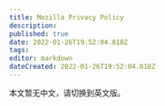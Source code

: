 ```yaml
---
title: Mozilla Privacy Policy
description:
published: true
date: 2022-01-26T19:52:04.818Z
tags:
editor: markdown
dateCreated: 2022-01-26T19:52:04.818Z
---
```


本文暂无中文，请切换到英文版。
